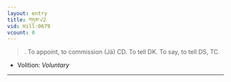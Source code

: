```yaml
---
layout: entry
title: གཏམ་√2
vid: Hill:0679
vcount: 0
---
```

> \. To appoint, to commission (Jä) CD\. To tell DK\. To say, to tell DS, TC\.

* Volition: _Voluntary_

---

